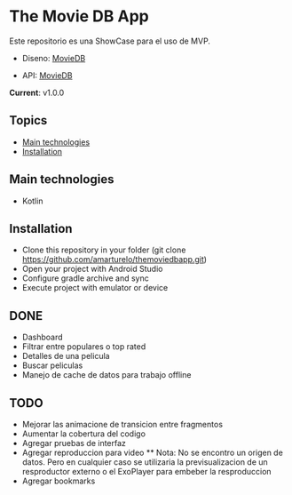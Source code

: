 
# The Movie DB App
Este repositorio es una ShowCase para el uso de MVP.

* Diseno: [MovieDB](https://www.figma.com/file/wXMC1ReUbKP3mdMHeR0D9t/MovieDB-(Community)?node-id=34%3A75)

* API: [MovieDB](https://developers.themoviedb.org/3/movies/get-movie-videos)

**Current**: v1.0.0
## Topics
- [Main technologies](#main-technologies)
- [Installation](#installation)
## Main technologies
* Kotlin
## Installation
- Clone this repository in your folder (git clone https://github.com/amarturelo/themoviedbapp.git)
- Open your project with Android Studio
- Configure gradle archive and sync
- Execute project with emulator or device

## DONE
* Dashboard
* Filtrar entre populares o top rated
* Detalles de una pelicula
* Buscar peliculas
* Manejo de cache de datos para trabajo offline

## TODO
* Mejorar las animacione de transicion entre fragmentos
* Aumentar la cobertura del codigo
* Agregar pruebas de interfaz
* Agregar reproduccion para video
  ** Nota: No se encontro un origen de datos. Pero en cualquier caso se utilizaria la previsualizacion de un resproductor externo o el ExoPlayer para embeber la resproduccion
* Agregar bookmarks